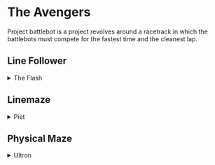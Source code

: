 # The Avengers
Project battlebot is a project revolves around a racetrack in which the battlebots must compete for the fastest time and the cleanest lap.

## Line Follower
<details>
<summary>
    The Flash
</summary>

### Using the Robot
  
To use the Battlebot you need to put it in the parking place and turn both the motors and power on. Once that is you cannot interfere with the robot until after the parcour has been completed.
 
## Features
The robot has the following functions:
- Start procedure: using a distance sensor to detect the start flag and calibration.
- In the start procedure, an object must be picked up with the gripper.
- Line following using the linesensor.
- Evading an obstacle when it's blocking the path.
- Once the Battlebot reaches a black square the Battlebot must stop and place the object it picked up at the start. This is the end of the parkour.
</details>

## Linemaze
<details>
<summary>
    Piet
</summary>

### Using the Robot

To use the robot, place it in the parking spot and turn on the switch for the motors and power. Once the previous Battlebot reaches the end this Battlebot will start automatically. 
You cannot interfere with the Battlebot after turning it on until it reaches the end.

## Features
The robot has the following functions:
- Start procedure: using a distance sensor to detect the previous robot and calibration.
- In the start procedure, an object must be picked up with the gripper.
- Line following using Linesensor.
- Making turns to navigate the maze properly.
- Once the Battlebot reaches a black square the Battlebot must stop and place the object it picked up at the start. This is the end of the parkour.
</details>

## Physical Maze
<details>
<summary>
    Ultron
</summary>

### Using the Robot
To use the robot, place it in the parking spot and turn on the switch for the motors and power. Once the previous Battlebot reaches the end this Battlebot will start automatically. 
You cannot interfere with the Battlebot after turning it on until it reaches the end.

## Features
The robot has the following functions:
- Start procedure: using a distance sensor to detect the previous robot and calibration.
- In the start procedure, an object must be picked up with the gripper.
- Line following using light sensors.
- Completing the maze using a sonar sensor
- Turning to the right so it can navigate the physical maze properly.
- Turns are executed using the two sonar sensor.
- At the end, the robot must drop its object onto another large black square (the finish)
</details>

